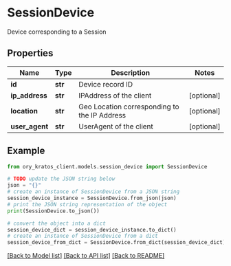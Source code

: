 # SessionDevice

Device corresponding to a Session

## Properties

Name | Type | Description | Notes
------------ | ------------- | ------------- | -------------
**id** | **str** | Device record ID | 
**ip_address** | **str** | IPAddress of the client | [optional] 
**location** | **str** | Geo Location corresponding to the IP Address | [optional] 
**user_agent** | **str** | UserAgent of the client | [optional] 

## Example

```python
from ory_kratos_client.models.session_device import SessionDevice

# TODO update the JSON string below
json = "{}"
# create an instance of SessionDevice from a JSON string
session_device_instance = SessionDevice.from_json(json)
# print the JSON string representation of the object
print(SessionDevice.to_json())

# convert the object into a dict
session_device_dict = session_device_instance.to_dict()
# create an instance of SessionDevice from a dict
session_device_from_dict = SessionDevice.from_dict(session_device_dict)
```
[[Back to Model list]](../README.md#documentation-for-models) [[Back to API list]](../README.md#documentation-for-api-endpoints) [[Back to README]](../README.md)



